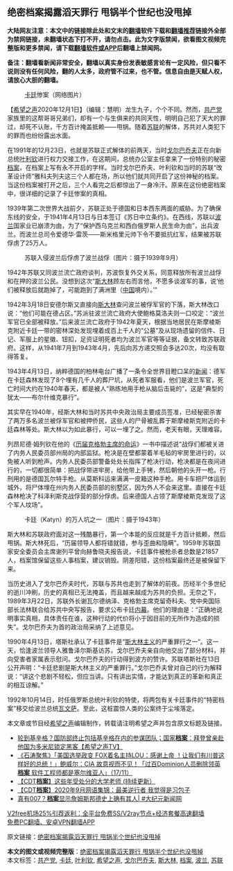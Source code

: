  <h2>绝密档案揭露滔天罪行 甩锅半个世纪也没甩掉</h2> <p class="notice"><b>大陆网友注意：本文中的链接除此处和文末的<a href="https://github.com/bannedbook/fanqiang" >翻墙</a>软件下载和<a href="https://github.com/killgcd/justmysocks/blob/master/README.md">翻墙推荐</a>链接外全部为禁网链接，未翻墙状态下打不开，请勿点击。此为文字版禁闻，欲看图文视频完整版和更多禁闻，请下载<a href="https://github.com/bannedbook/fanqiang">翻墙软件或APP</a>后翻墙上禁闻网。</p><p>备注：翻墙看新闻非常安全，翻墙以真实身份发表敏感言论有一定风险，但只看不说则没有任何风险，翻的人太多，政府管不过来，也不管。信息自由是天赋人权，请放心大胆的翻墙。</b></p>  <div class="entry"> <figure><figcaption><a href="https://www.bannedbook.org/bnews/tag/%E5%8D%A1%E5%BB%B7/" class="st_tag internal_tag" rel="tag" title="标签 卡廷 下的日志">卡廷</a>惨案（网络图片）</figcaption></figure> <p>【<span class='wp_keywordlink_affiliate'><a href="https://www.soundofhope.org" title="希望之声" target="_blank">希望之声</a></span>2020年12月1日】（编辑：慧明）龙生九子，个个不同。然而，<a href="https://www.bannedbook.org/bnews/tag/%e5%85%b1%e4%ba%a7%e5%85%9a/" class="st_tag internal_tag" rel="tag" title="标签 共产党 下的日志">共产党</a>家族里的这帮哥哥兄弟们，却有一个与生俱来的共同天性，明明自己犯了天大的罪过，却死不认账，千方百计掩盖抵赖——甩锅。随着<a href="https://www.bannedbook.org/bnews/tag/%E8%8B%8F%E8%81%94/" class="st_tag internal_tag" rel="tag" title="标签 苏联 下的日志">苏联</a>的解体，苏共对人类犯下的罪而也纷纷露出水面。</p> <p>在1991年的12月23日，也就是苏联正式解体的前两天，当时<a href="https://www.bannedbook.org/bnews/tag/%e6%88%88%e5%b0%94%e5%b7%b4%e4%b9%94%e5%a4%ab/" class="st_tag internal_tag" rel="tag" title="标签 戈尔巴乔夫 下的日志">戈尔巴乔夫</a>正在向新总统<a href="https://www.bannedbook.org/bnews/tag/%E5%8F%B6%E5%88%A9%E9%92%A6/" class="st_tag internal_tag" rel="tag" title="标签 叶利钦 下的日志">叶利钦</a>进行权力交接工作，在这期间，总统办公室主任拿来了一份特别的秘密<a href="https://www.bannedbook.org/bnews/tag/%E6%A1%A3%E6%A1%88/" class="st_tag internal_tag" rel="tag" title="标签 档案 下的日志">档案</a>，在档案上写有永不开启的字样。当时戈尔巴乔夫、叶利钦和当时的苏联“改革设计师”雅科夫列夫这三个人都在场，所以他们就共同开启了这份神秘的档案。当这份档案被打开之后，三个人看完之后都惊出了一身冷汗。原来在这份绝密档案中，很详细的记录了卡廷惨案的真相。</p> <p>1939年第二次世界大战前夕，苏联正处于德国和日本西东两面的威胁。为了确保东线的安全，于1941年4月13日与日本签订《苏日中立条约》。在西线，苏联以<a href="https://www.bannedbook.org/bnews/tag/%e6%b3%a2%e5%85%b0/" class="st_tag internal_tag" rel="tag" title="标签 波兰 下的日志">波兰</a>国家业已崩溃为由，为了“保护西乌克兰和西白俄罗斯人民生命为由”，出兵波兰。而波兰总司令爱德华·雷茨——斯米格里元帅下令不要抵抗红军，结果被苏联俘虏了25万人。</p>  <figure><figcaption>苏联入侵波兰后俘虏了波兰战俘（图片：摄于1939年9月）</figcaption></figure> <p>1942年苏联又同波兰流亡政府谈判，苏波恢复外交关系，同意释放所有波兰战俘和在押的波兰公民。没想到这次“<span class='wp_keywordlink'><a href="https://www.bannedbook.org/forum2/topic1256.html" title="斯大林（上、中、下册）" target="_blank">斯大林</a></span>顾左右而言他，不愿多谈波军的事，说‘他们被释放后就跑掉了，可能跑到了满洲里（<span class='wp_keywordlink_affiliate'><a href="https://www.bannedbook.org/" title="中国" target="_blank">中国</a></span>境内）。’”</p> <p>1942年3月18日安德尔斯又直接向<a href="https://www.bannedbook.org/bnews/tag/%e6%96%af%e5%a4%a7%e6%9e%97/" class="st_tag internal_tag" rel="tag" title="标签 斯大林 下的日志">斯大林</a>查问波兰被俘军官的下落，斯大林改口说：“他们可能在德占区。”苏派驻波兰流亡政府大使鲍格莫洛夫则一口咬定：“波兰军官已全部被释放。”后来波兰流亡政府于1942年夏天，根据当地居民在斯摩棱斯克附近卡廷一带的密林深处发现埋着成百上千人的“公墓”及从现场遗留的信件、日记、军服上的星徽、钮扣，足资证明死者均为波兰军官等等证据，备文转致苏联政府。这样，从1941年7月到1943年4月，先后向苏方递交照会多达20次，均没有取得答复。</p> <p>1943年4月13日，纳粹德国的柏林电台广播了一条令全世界目瞪口呆的<span class='wp_keywordlink_affiliate'><a href="https://www.bannedbook.org/" title="新闻">新闻</a></span>：德军在卡廷森林发现了8个埋有几千人的葬尸坑，从死者军服看，他们是波兰军官，死亡时间大约在1940年春天，都是被人“熟练地用手枪从脑后击毙的”，这是“典型的犹太——布尔什维克暴行”。</p>  <p>其实早在1940年，经斯大林和当时苏共中央政治局主要成员签准，已经秘密杀害了两万多名波兰被俘军官和被押侨民，这些人的尸骨被乱葬于斯摩棱斯克附近的卡廷森林等处。斯大林以为如此暴行，可以一埋了之。然而，老天有眼，天理难容。</p> <p>列昂尼德·姆列钦在他的《<span class='wp_keywordlink'><a href="https://www.bannedbook.org/forum2/topic795.html" title="《历届克格勃主席的命运》" target="_blank">历届克格勃主席的命运</a></span>》一书中描述说“战俘们都被关进了内务人民委员部州局的内部监狱。枪决是在壁都蒙着羊毛毡的牢房里进行的，以免被人听到枪声。内务人民委员部警备处处长指挥了枪决行动，枪决都是在夜间进行的，一切都很简单：把战俘带进牢房，给他带上手铐，然后朝他的头开一枪。行刑用的是德国瓦尔特手枪。从莫斯科运来满满一皮箱这种手枪。用卡车把尸体运到城外，将尸体埋在州内务人民委员部的别墅区，因为外人不会来这里。直接在卡廷森林枪决了科泽利斯克战俘营的部分俘虏。后来德国人占领了斯摩棱斯克发现了这个军人坟场”。</p> <figure><figcaption>卡廷（Katyn）的万人坑之一（图片：摄于1943年）</figcaption></figure> <p>斯大林和苏联政府面对这一残酷暴行，第一个本能的反应就是千方百计抵赖，然后甩锅。斯大林死后，“历届领导人都将错就错，参与歪曲和隐瞒”。1959年苏联国家安全委员会主席谢列平曾向赫鲁晓夫报告说，卡廷事件被枪杀者总数是21857人，档案馆保留这些人事档案，建议销毁。阴差阳错，这份档案最终还是被保留下来。</p>  <p>当历史进入了戈尔巴乔夫时代，苏联与苏共也走到了解体的前夜。历经半个多世纪的逝川冲刷，历史的真相已无法掩盖，而且越来越成为苏共的负担。无奈之下，1989年3月22日，苏联外长谢瓦尔德纳泽、克格勃主席克留奇科夫、党中央国际部长法林联合给苏共中央写报告，要求公布卡廷<span class='wp_keywordlink_affiliate'><a href="https://www.bannedbook.org/bnews/ccpdope/" title="中共高层内幕" target="_blank">内幕</a></span>。他们的理由是：“正确地说明事实真相，具体责任在谁，这种行动的代价将小于因目前的无所作为造成的损失”。戈尔巴乔夫为首的政治局采纳了上述意见。</p> <p>1990年4月13日，塔斯社承认了卡廷事件是“<span class='wp_keywordlink'><a href="https://www.bannedbook.org/forum2/topic917.html" title="[让历史来审判：斯大林主义的起源及其后果].(苏)罗·亚·麦德维杰夫.2.扫描版" target="_blank">斯大林主义</a></span>的严重罪行之一”。这一天，恰逢波兰领导人雅鲁泽尔斯基访苏，戈尔巴乔夫亲自向他交出了部分材料，并向受害者家属表示慰问。戈尔巴乔夫的行动得到波方的赞许。苏联塔斯社在13日公开声明：“卡廷悲剧是斯大林主义的严重罪行。”戈尔巴乔夫曾对自己的行为解释说：“讲这个悲剧不轻松，但应当讲。只有讲出实情，才能达到真正的革新和真正的相互谅解。”</p> <p>1992年10月14日，时任俄罗斯总统叶利钦的特使，将两包有关卡廷事件的“特密档案”移交给波兰总统<span class='wp_keywordlink'><a href="https://www.bannedbook.org/forum2/topic1316.html" title="瓦文萨自传" target="_blank">瓦文萨</a></span>。至此，这桩震惊人类的公案终于尘埃落定。</p>  <p>本文章或节目经<a href="https://www.bannedbook.org/bnews/tag/%e5%b8%8c%e6%9c%9b%e4%b9%8b%e5%a3%b0/" class="st_tag internal_tag" rel="tag" title="标签 希望之声 下的日志">希望之声</a>编辑制作，转载请注明希望之声并包含原文标题及链接。</p> <ul class='op-related-articles' title='相关阅读'> <li><a href='https://www.bannedbook.org/bnews/cbnews/20201128/1438349.html' target='_blank'>轮到基辛格？国防部终止包括基辛格在内的参谋团队；国家<b>档案</b>：拜登曾亲赴他国为多米尼锁定黑客【希望之声TV】</a></li> <li><a href='https://www.bannedbook.org/bnews/bannedvideo/20201118/1432602.html' target='_blank'>《石涛聚焦》「美国选举政变 FOX着名主持LOU：感谢上帝 ！让我们有川普这样好的总统！」鲍威尔：CIA 故意视而不见！「过百Dominion人员删除领英<b>档案</b> 软件工程师都是塞尔维亚人」（17/11）</a></li> <li><a href='https://www.bannedbook.org/bnews/baitai/20201016/1414527.html' target='_blank'>【CDT<b>档案</b>】这些年受处分的大学老师 (持续更新）</a></li> <li><a href='https://www.bannedbook.org/bnews/baitai/20201002/1406758.html' target='_blank'>【CDT<b>档案</b>】2020年9月网语集锦：最美逆行者 我觉得是习包子</a></li> <li><a href='https://www.bannedbook.org/bnews/bannedvideo/20200928/1404427.html' target='_blank'>真有007？<b>档案</b>显示詹姆斯邦德史上确有其人| #大纪元新闻网</a></li> </ul> <p class="texttj"> <a href="https://www.bannedbook.org/forum23/topic22702.html" target="_blank">V2free机场25%引荐返利：全平台免费SS/V2ray节点+经济套餐高速翻墙</a><br/> <a href="https://github.com/bannedbook/fanqiang/wiki/%E7%A6%81%E9%97%BB%E7%BD%91%E5%AE%89%E5%8D%93%E7%BF%BB%E5%A2%99%E6%96%B0%E9%97%BBAPP" target="_blank">免费PC翻墙、安卓VPN翻墙APP</a></p><p>原文链接：<a class="src_link"  href="https://www.soundofhope.org/post/444142" target="_blank">绝密档案揭露滔天罪行 甩锅半个世纪也没甩掉</a></p><a name='sharetosocial'></a>       <div><b>本文的图文或视频完整版</b>：<a href='https://www.bannedbook.org/bnews/comments/20201202/1440721.html'>绝密档案揭露滔天罪行 甩锅半个世纪也没甩掉</a></div>  </div><!--END ENTRY--> <div class="postfooter"> <div>本文标签：<a href="https://www.bannedbook.org/bnews/tag/%e5%85%b1%e4%ba%a7%e5%85%9a/" rel="tag">共产党</a>, <a href="https://www.bannedbook.org/bnews/tag/%E5%8D%A1%E5%BB%B7/" rel="tag">卡廷</a>, <a href="https://www.bannedbook.org/bnews/tag/%E5%8F%B6%E5%88%A9%E9%92%A6/" rel="tag">叶利钦</a>, <a href="https://www.bannedbook.org/bnews/tag/%e5%b8%8c%e6%9c%9b%e4%b9%8b%e5%a3%b0/" rel="tag">希望之声</a>, <a href="https://www.bannedbook.org/bnews/tag/%e6%88%88%e5%b0%94%e5%b7%b4%e4%b9%94%e5%a4%ab/" rel="tag">戈尔巴乔夫</a>, <a href="https://www.bannedbook.org/bnews/tag/%e6%96%af%e5%a4%a7%e6%9e%97/" rel="tag">斯大林</a>, <a href="https://www.bannedbook.org/bnews/tag/%E6%A1%A3%E6%A1%88/" rel="tag">档案</a>, <a href="https://www.bannedbook.org/bnews/tag/%e6%b3%a2%e5%85%b0/" rel="tag">波兰</a>, <a href="https://www.bannedbook.org/bnews/tag/%E8%8B%8F%E8%81%94/" rel="tag">苏联</a></div>  </div><!--END POSTFOOTER--> 